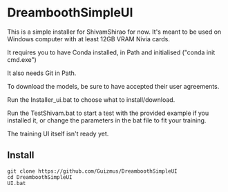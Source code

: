 # DreamboothSimpleUI

This is a simple installer for ShivamShirao for now. It's meant to be used on Windows computer with at least 12GB VRAM Nivia cards.

It requires you to have Conda installed, in Path and initialised ("conda init cmd.exe")

It also needs Git in Path.

To download the models, be sure to have accepted their user agreements.

Run the Installer_ui.bat to choose what to install/download.

Run the TestShivam.bat to start a test with the provided example if you installed it, or change the parameters in the bat file to fit your training.

The training UI itself isn't ready yet.

## Install


    
    git clone https://github.com/Guizmus/DreamboothSimpleUI
	cd DreamboothSimpleUI
	UI.bat
    
